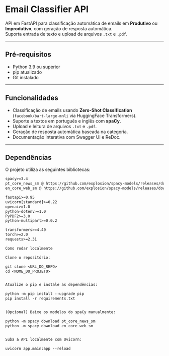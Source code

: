 # Email Classifier API

API em FastAPI para classificação automática de emails em **Produtivo** ou **Improdutivo**, com geração de resposta automática.  
Suporta entrada de texto e upload de arquivos `.txt` e `.pdf`.

---

## Pré-requisitos

- Python 3.9 ou superior
- pip atualizado
- Git instalado

---

## Funcionalidades

- Classificação de emails usando **Zero-Shot Classification** (`facebook/bart-large-mnli` via HuggingFace Transformers).
- Suporte a textos em português e inglês com **spaCy**.
- Upload e leitura de arquivos `.txt` e `.pdf`.
- Geração de resposta automática baseada na categoria.
- Documentação interativa com Swagger UI e ReDoc.

---

## Dependências

O projeto utiliza as seguintes bibliotecas:

```txt
spacy>=3.4
pt_core_news_sm @ https://github.com/explosion/spacy-models/releases/download/pt_core_news_sm-3.6.0/pt_core_news_sm-3.6.0-py3-none-any.whl
en_core_web_sm @ https://github.com/explosion/spacy-models/releases/download/en_core_web_sm-3.6.0/en_core_web_sm-3.6.0-py3-none-any.whl

fastapi>=0.95
uvicorn[standard]>=0.22
openai>=1.0
python-dotenv>=1.0
PyPDF2>=3.0
python-multipart>=0.0.2

transformers>=4.40
torch>=2.0
requests>=2.31

Como rodar localmente

Clone o repositório:

git clone <URL_DO_REPO>
cd <NOME_DO_PROJETO>


Atualize o pip e instale as dependências:

python -m pip install --upgrade pip
pip install -r requirements.txt


(Opcional) Baixe os modelos do spaCy manualmente:

python -m spacy download pt_core_news_sm
python -m spacy download en_core_web_sm


Suba a API localmente com Uvicorn:

uvicorn app.main:app --reload